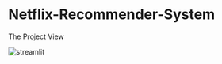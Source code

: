 # Netflix-Recommender-System
The Project View

![streamlit](https://user-images.githubusercontent.com/93367121/186240811-e0c517a2-b164-4c92-b0d2-7dfccdfcf5a0.PNG)
